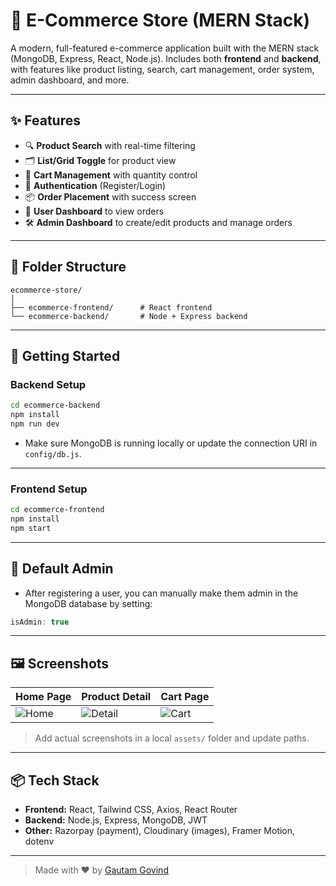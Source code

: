 
# 🛒 E-Commerce Store (MERN Stack)

A modern, full-featured e-commerce application built with the MERN stack (MongoDB, Express, React, Node.js). Includes both **frontend** and **backend**, with features like product listing, search, cart management, order system, admin dashboard, and more.

---

## ✨ Features

- 🔍 **Product Search** with real-time filtering  
- 🗂️ **List/Grid Toggle** for product view  
- 🛒 **Cart Management** with quantity control  
- 🔐 **Authentication** (Register/Login)  
- 📦 **Order Placement** with success screen  
- 👤 **User Dashboard** to view orders  
- 🛠️ **Admin Dashboard** to create/edit products and manage orders  

---

## 📁 Folder Structure

```
ecommerce-store/
│
├── ecommerce-frontend/      # React frontend
└── ecommerce-backend/       # Node + Express backend
```

---

## 🚀 Getting Started

### Backend Setup

```bash
cd ecommerce-backend
npm install
npm run dev
```

- Make sure MongoDB is running locally or update the connection URI in `config/db.js`.

---

### Frontend Setup

```bash
cd ecommerce-frontend
npm install
npm start
```

---

## 🔐 Default Admin

- After registering a user, you can manually make them admin in the MongoDB database by setting:
  
```js
isAdmin: true
```

---

## 🖼️ Screenshots

| Home Page         | Product Detail    | Cart Page         |
|------------------|------------------|------------------|
| ![Home](./assets/home.png) | ![Detail](./assets/detail.png) | ![Cart](./assets/cart.png) |

> Add actual screenshots in a local `assets/` folder and update paths.

---

## 📦 Tech Stack

- **Frontend:** React, Tailwind CSS, Axios, React Router
- **Backend:** Node.js, Express, MongoDB, JWT
- **Other:** Razorpay (payment), Cloudinary (images), Framer Motion, dotenv

---

> Made with ❤️ by [Gautam Govind](https://github.com/Gautam2117)
